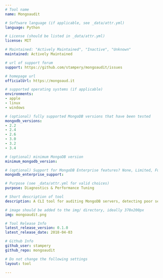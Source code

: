 ```yaml
---
# Tool name
name: Mongoaudit

# Software language (if applicable, see _data/attr.yml)
language: Python

# License (should be listed in _data/attr.yml)
license: MIT

# Maintained: "Actively Maintained", "Inactive", "Unknown"
maintained: Actively Maintained

# url of support forum
support: https://github.com/stampery/mongoaudit/issues

# homepage url
officialUrl: https://mongoaud.it

# supported operating systems (if applicable)
environments:
- apple
- linux
- windows

# (optional) fully supported MongoDB versions that have been tested
mongodb_versions:
- 2.2
- 2.4
- 2.6
- 3.0
- 3.2
- 3.4

# (optional) minimum MongoDB version
minimum_mongodb_version:

# (optional) Support for MongoDB Enterprise features? None, Limited, Full
mongodb_enterprise_support: 

# Purpose (see _data/attr.yml for valid choices)
purpose: Diagnostics & Performance Tuning

# Short description of tool
description: A CLI tool for auditing MongoDB servers, detecting poor security settings, and performing automated penetration testing.

# image should be added to the img/ directory, ideally 370x200px
img: mongoaudit.png

# Tool Release Info
latest_release_version: 0.1.0
latest_release_date: 2018-04-03

# Github Info
github_user: stampery
github_repo: mongoaudit

# Do not change the following settings
layout: tool

---
```



